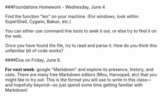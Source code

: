 ###Foundations Homework - Wednesday, June 4

Find the function "len" on your machine. (For windows, look within SuperShell, Cygwin, Babun, etc.)

You can either use command line tools to seek it out, or else try to find it on the web.

Once you have found the file, try to read and parse it. How do you think this unfamiliar bit of code works?

####Due on Friday, June 6.

**For next week**: google "Markdown" and explore its presence, history, and uses. There are many free Markdown editors (Mou, Haroopad, etc) that you might like to try out. This is the format you will use to write in this class—and hopefully beyond—so just spend some time getting familiar with Markdown!
